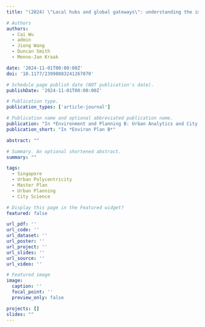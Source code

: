 ```yaml
---
title: "(2024) \"Local hubs and global gateways\": understanding the impact of Singapore's master plan on urban polycentricity. Environment and Planning B: Urban Analytics and City Science"

# Authors
authors:
  - Cai Wu
  - admin
  - Jiong Wang
  - Duncan Smith
  - Menno-Jan Kraak

date: '2024-11-01T00:00:00Z'
doi: '10.1177/23998083241267070'

# Schedule page publish date (NOT publication's date).
publishDate: '2024-11-01T00:00:00Z'

# Publication type.
publication_types: ['article-journal']

# Publication name and optional abbreviated publication name.
publication: "In *Environment and Planning B: Urban Analytics and City Science*"
publication_short: "In *Environ Plan B*"

abstract: ""

# Summary. An optional shortened abstract.
summary: ""

tags:
  - Singapore
  - Urban Polycentricity
  - Master Plan
  - Urban Planning
  - City Science

# Display this page in the Featured widget?
featured: false

url_pdf: ''
url_code: ''
url_dataset: ''
url_poster: ''
url_project: ''
url_slides: ''
url_source: ''
url_video: ''

# Featured image
image:
  caption: ''
  focal_point: ''
  preview_only: false

projects: []
slides: ""
---
```

